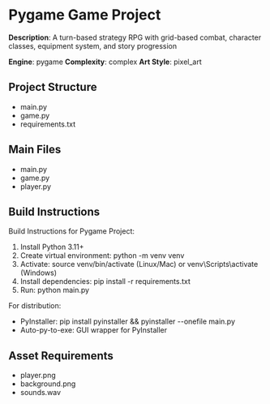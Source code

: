 # Pygame Game Project

**Description**: A turn-based strategy RPG with grid-based combat, character classes, equipment system, and story progression

**Engine**: pygame
**Complexity**: complex
**Art Style**: pixel_art

## Project Structure
- main.py
- game.py
- requirements.txt

## Main Files
- main.py
- game.py
- player.py
## Build Instructions
Build Instructions for Pygame Project:

1. Install Python 3.11+
2. Create virtual environment: python -m venv venv
3. Activate: source venv/bin/activate (Linux/Mac) or venv\Scripts\activate (Windows)
4. Install dependencies: pip install -r requirements.txt
5. Run: python main.py

For distribution:
- PyInstaller: pip install pyinstaller && pyinstaller --onefile main.py
- Auto-py-to-exe: GUI wrapper for PyInstaller


## Asset Requirements
- player.png
- background.png
- sounds.wav

